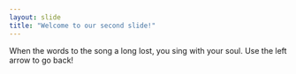 ```yaml
---
layout: slide
title: "Welcome to our second slide!"
---
```

When the words to the song a long lost, you sing with your soul.
Use the left arrow to go back!
